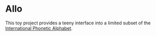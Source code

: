 # Allo
This toy project provides a teeny interface into a limited subset of the
[International Phonetic
Alphabet](https://en.wikipedia.org/wiki/International_Phonetic_Alphabet). 